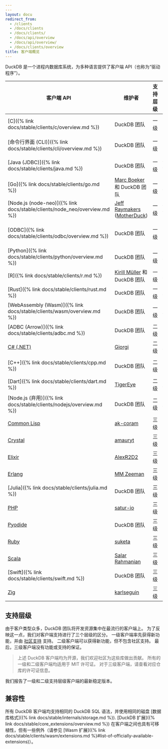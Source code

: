```yaml
---
---
layout: docu
redirect_from:
  - /clients
  - /docs/clients
  - /docs/clients/
  - /docs/api/overview
  - /docs/api/overview/
  - /docs/clients/overview
title: 客户端概览
---
```


DuckDB 是一个进程内数据库系统，为多种语言提供了客户端 API（也称为“驱动程序”）。

| 客户端 API                                                                     | 维护者                                                                              | 支持层级 | 版本                                                                                                                     |
| ------------------------------------------------------------------------------ | --------------------------------------------------------------------------------------- | ------------ | --------------------------------------------------------------------------------------------------------------------------- |
| [C]({% link docs/stable/clients/c/overview.md %})                              | DuckDB 团队                                                                         | 一级      | [{{ site.current_duckdb_version }}]({% link docs/installation/index.html %}?version=stable&environment=cplusplus)           |
| [命令行界面 (CLI)]({% link docs/stable/clients/cli/overview.md %}) | DuckDB 团队                                                                         | 一级      | [{{ site.current_duckdb_version }}]({% link docs/installation/index.html %}?version=stable&environment=cli)                 |
| [Java (JDBC)]({% link docs/stable/clients/java.md %})                          | DuckDB 团队                                                                         | 一级      | [{{ site.current_duckdb_java_short_version }}](https://central.sonatype.com/artifact/org.duckdb/duckdb_jdbc)                |
| [Go]({% link docs/stable/clients/go.md %})                                     | [Marc Boeker](https://github.com/marcboeker) 和 DuckDB 团队                        | 一级      | [{{ site.current_duckdb_go_version }}](https://github.com/marcboeker/go-duckdb?tab=readme-ov-file#go-sql-driver-for-duckdb) |
| [Node.js (node-neo)]({% link docs/stable/clients/node_neo/overview.md %})      | [Jeff Raymakers](https://github.com/jraymakers) ([MotherDuck](https://motherduck.com/)) | 一级      | [{{ site.current_duckdb_node_neo_version }}](https://www.npmjs.com/package/@duckdb/node-api)                                |
| [ODBC]({% link docs/stable/clients/odbc/overview.md %})                        | DuckDB 团队                                                                         | 一级      | [{{ site.current_duckdb_odbc_short_version }}]({% link docs/installation/index.html %}?version=stable&environment=odbc)     |
| [Python]({% link docs/stable/clients/python/overview.md %})                    | DuckDB 团队                                                                         | 一级      | [{{ site.current_duckdb_version }}](https://pypi.org/project/duckdb/)                                                       |
| [R]({% link docs/stable/clients/r.md %})                                       | [Kirill Müller](https://github.com/krlmlr) 和 DuckDB 团队                          | 一级      | [{{ site.current_duckdb_r_version }}](https://cran.r-project.org/web/packages/duckdb/index.html)                            |
| [Rust]({% link docs/stable/clients/rust.md %})                                 | DuckDB 团队                                                                         | 一级      | [{{ site.current_duckdb_rust_version }}](https://crates.io/crates/duckdb)                                                   |
| [WebAssembly (Wasm)]({% link docs/stable/clients/wasm/overview.md %})          | DuckDB 团队                                                                         | 一级      | [{{ site.current_duckdb_wasm_version }}](https://github.com/duckdb/duckdb-wasm?tab=readme-ov-file#duckdb-and-duckdb-wasm)   |
| [ADBC (Arrow)]({% link docs/stable/clients/adbc.md %})                         | DuckDB 团队                                                                         | 二级      | [{{ site.current_duckdb_version }}]({% link docs/stable/clients/adbc.md %})                                                 |
| [C# (.NET)](https://duckdb.net/)                                               | [Giorgi](https://github.com/Giorgi)                                                     | 二级      | [{{ site.current_duckdb_csharp_version}}](https://www.nuget.org/packages/DuckDB.NET.Bindings.Full)                          |
| [C++]({% link docs/stable/clients/cpp.md %})                                   | DuckDB 团队                                                                         | 二级      | [{{ site.current_duckdb_version }}]({% link docs/installation/index.html %}?version=stable&environment=cplusplus)           |
| [Dart]({% link docs/stable/clients/dart.md %})                                 | [TigerEye](https://www.tigereye.com/)                                                   | 二级      | [{{ site.current_duckdb_dart_version }}](https://pub.dev/packages/dart_duckdb)                                              |
| [Node.js (弃用)]({% link docs/stable/clients/nodejs/overview.md %})      | DuckDB 团队                                                                         | 二级      | [{{ site.current_duckdb_nodejs_version }}](https://www.npmjs.com/package/duckdb)                                            |
| [Common Lisp](https://github.com/ak-coram/cl-duckdb)                           | [ak-coram](https://github.com/ak-coram)                                                 | 三级      |                                                                                                                             |
| [Crystal](https://github.com/amauryt/crystal-duckdb)                           | [amauryt](https://github.com/amauryt)                                                   | 三级      |                                                                                                                             |
| [Elixir](https://github.com/AlexR2D2/duckdbex)                                 | [AlexR2D2](https://github.com/AlexR2D2/duckdbex)                                        | 三级      |                                                                                                                             |
| [Erlang](https://github.com/mmzeeman/educkdb)                                  | [MM Zeeman](https://github.com/mmzeeman)                                                | 三级      |                                                                                                                             |
| [Julia]({% link docs/stable/clients/julia.md %})                               | DuckDB 团队                                                                         | 三级      |                                                                                                                             |
| [PHP](https://github.com/satur-io/duckdb-php)                                  | [satur-io](https://github.com/satur-io)                                                 | 三级      |                                                                                                                             |
| [Pyodide](https://github.com/duckdb/duckdb-pyodide)                            | DuckDB 团队                                                                         | 三级      |                                                                                                                             |
| [Ruby](https://suketa.github.io/ruby-duckdb/)                                  | [suketa](https://github.com/suketa)                                                     | 三级      |                                                                                                                             |
| [Scala](https://www.duck4s.com/docs/index.html)                                | [Salar Rahmanian](https://www.softinio.com)                                             | 三级      |                                                                                                                             |
| [Swift]({% link docs/stable/clients/swift.md %})                               | DuckDB 团队                                                                         | 三级      |                                                                                                                             |
| [Zig](https://github.com/karlseguin/zuckdb.zig)                                | [karlseguin](https://github.com/karlseguin)                                             | 三级      |                                                                                                                             |

## 支持层级

由于客户类型众多，DuckDB 团队将开发资源集中在最流行的客户端上。
为了反映这一点，我们对客户端支持进行了三个层级的区分。
一级客户端率先获得新功能，并由 [社区支持](https://duckdblabs.com/community_support_policy) 支持。
二级客户端可以获得新功能，但不包含社区支持。
最后，三级客户端没有功能或支持的保证。

> 上述 DuckDB 客户端均为开源，我们欢迎社区为这些库做出贡献。
> 所有的一级和二级客户端均适用于 MIT 许可证。
> 对于三级客户端，请查看对应仓库的许可证信息。

我们报告了一级和二级支持层级客户端的最新稳定版本。

## 兼容性

所有 DuckDB 客户端均支持相同的 DuckDB SQL 语法，并使用相同的磁盘 [数据库格式]({% link docs/stable/internals/storage.md %}).
[DuckDB 扩展]({% link docs/stable/core_extensions/overview.md %}) 在客户端之间也具有可移植性，但有一些例外（请参见 [Wasm 扩展]({% link docs/stable/clients/wasm/extensions.md %}#list-of-officially-available-extensions)）。